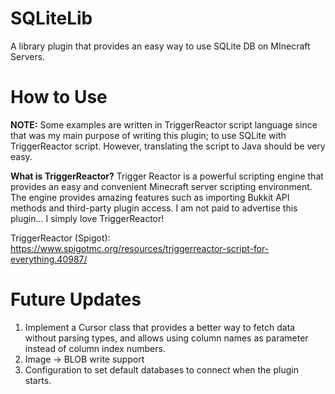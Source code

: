 # SQLiteLib
A library plugin that provides an easy way to use SQLite DB on MInecraft Servers.

# How to Use
**NOTE:** Some examples are written in TriggerReactor script language since that was my main purpose of writing this plugin; to use SQLite with TriggerReactor script. However, translating the script to Java should be very easy.

**What is TriggerReactor?** Trigger Reactor is a powerful scripting engine that provides an easy and convenient Minecraft server scripting environment. The engine provides amazing features such as importing Bukkit API methods and third-party plugin access. I am not paid to advertise this plugin... I simply love TriggerReactor!

TriggerReactor (Spigot): https://www.spigotmc.org/resources/triggerreactor-script-for-everything.40987/


# Future Updates
1. Implement a Cursor class that provides a better way to fetch data without parsing types, and allows using column names as parameter instead of column index numbers.
2. Image -> BLOB write support
3. Configuration to set default databases to connect when the plugin starts.

